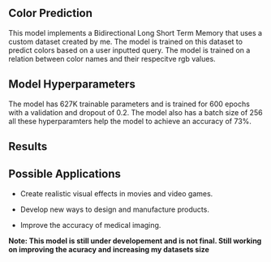 **Color Prediction**
--------------------------------------------

This model implements a Bidirectional Long Short Term Memory that uses a custom dataset created by me. The model is trained on this dataset to predict colors based on a user inputted query. The model is trained on a relation between color names and their respecitve rgb values.


**Model Hyperparameters**
------------------------------------

The model has 627K trainable parameters and is trained for 600 epochs with a validation and dropout of 0.2. The model also has a batch size of 256 all these hyperparamters help the model to achieve an accuracy of 73%.



**Results**
-------------------------------------------------


**Possible Applications**
-------------------------------------
* Create realistic visual effects in movies and video games.

* Develop new ways to design and manufacture products.

* Improve the accuracy of medical imaging.



**Note: This model is still under developement and is not final. Still working on improving the acuracy and increasing my datasets size**
